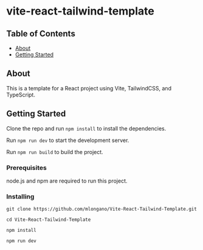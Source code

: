 # vite-react-tailwind-template

## Table of Contents

- [About](#about)
- [Getting Started](#getting_started)

## About <a name = "about"></a>

This is a template for a React project using Vite, TailwindCSS, and TypeScript.

## Getting Started <a name = "getting_started"></a>

Clone the repo and run `npm install` to install the dependencies.

Run `npm run dev` to start the development server.

Run `npm run build` to build the project.

### Prerequisites

node.js and npm are required to run this project.

### Installing

`git clone https://github.com/mlongano/Vite-React-Tailwind-Template.git`

`cd Vite-React-Tailwind-Template`

`npm install`

`npm run dev`
